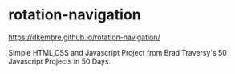 # rotation-navigation
https://dkembre.github.io/rotation-navigation/

Simple HTML,CSS and Javascript Project from Brad Traversy's 50 Javascript Projects in 50 Days.
